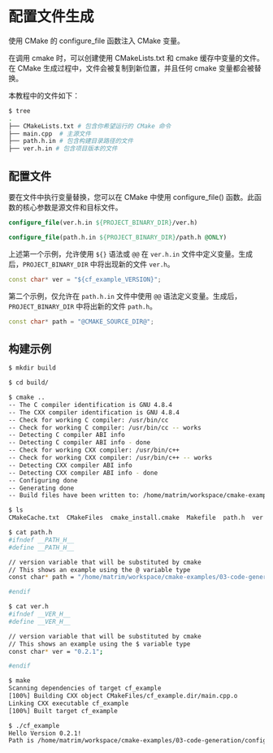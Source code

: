# 配置文件生成

使用 CMake 的 configure_file 函数注入 CMake 变量。

在调用 cmake 时，可以创建使用 CMakeLists.txt 和 cmake 缓存中变量的文件。在 CMake 生成过程中，文件会被复制到新位置，并且任何 cmake 变量都会被替换。

本教程中的文件如下：

```bash
$ tree
.
├── CMakeLists.txt # 包含你希望运行的 CMake 命令
├── main.cpp  # 主源文件
├── path.h.in # 包含构建目录路径的文件
├── ver.h.in # 包含项目版本的文件
```

## 配置文件

要在文件中执行变量替换，您可以在 CMake 中使用 configure_file() 函数。此函数的核心参数是源文件和目标文件。

```cmake
configure_file(ver.h.in ${PROJECT_BINARY_DIR}/ver.h)

configure_file(path.h.in ${PROJECT_BINARY_DIR}/path.h @ONLY)
```

上述第一个示例，允许使用 `${}` 语法或 `@@` 在 `ver.h.in` 文件中定义变量。生成后，`PROJECT_BINARY_DIR` 中将出现新的文件 `ver.h`。

```cpp
const char* ver = "${cf_example_VERSION}";
```

第二个示例，仅允许在 `path.h.in` 文件中使用 `@@` 语法定义变量。生成后，`PROJECT_BINARY_DIR` 中将出新的文件 `path.h`。

```cpp
const char* path = "@CMAKE_SOURCE_DIR@";
```

## 构建示例

```bash
$ mkdir build

$ cd build/

$ cmake ..
-- The C compiler identification is GNU 4.8.4
-- The CXX compiler identification is GNU 4.8.4
-- Check for working C compiler: /usr/bin/cc
-- Check for working C compiler: /usr/bin/cc -- works
-- Detecting C compiler ABI info
-- Detecting C compiler ABI info - done
-- Check for working CXX compiler: /usr/bin/c++
-- Check for working CXX compiler: /usr/bin/c++ -- works
-- Detecting CXX compiler ABI info
-- Detecting CXX compiler ABI info - done
-- Configuring done
-- Generating done
-- Build files have been written to: /home/matrim/workspace/cmake-examples/03-code-generation/configure-files/build

$ ls
CMakeCache.txt  CMakeFiles  cmake_install.cmake  Makefile  path.h  ver.h

$ cat path.h
#ifndef __PATH_H__
#define __PATH_H__

// version variable that will be substituted by cmake
// This shows an example using the @ variable type
const char* path = "/home/matrim/workspace/cmake-examples/03-code-generation/configure-files";

#endif

$ cat ver.h
#ifndef __VER_H__
#define __VER_H__

// version variable that will be substituted by cmake
// This shows an example using the $ variable type
const char* ver = "0.2.1";

#endif

$ make
Scanning dependencies of target cf_example
[100%] Building CXX object CMakeFiles/cf_example.dir/main.cpp.o
Linking CXX executable cf_example
[100%] Built target cf_example

$ ./cf_example
Hello Version 0.2.1!
Path is /home/matrim/workspace/cmake-examples/03-code-generation/configure-files
```
